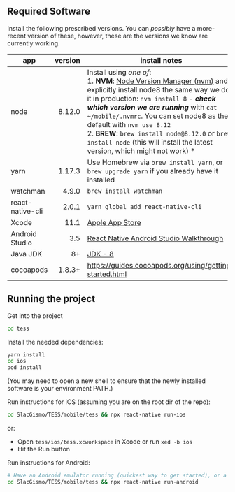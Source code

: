## Required Software

Install the following prescribed versions. You can _possibly_ have a more-recent version of these, however, these are the versions we know are currently working.

app             | version | install notes |
----------------| -------:| ------------- |
node            | 8.12.0  | Install using _one of_: <br />1. **NVM**: [Node Version Manager (nvm)](https://github.com/creationix/nvm) and explicitly install node8 the same way we do it in production: `nvm install 8` - **_check which version we are running_** with `cat ~/mobile/.nvmrc`. You can set node8 as the default with `nvm use 8.12`<br />2. **BREW**:  `brew install node@8.12.0` or `brew install node` (this will install the latest version, which might not work) * |
yarn             | 1.17.3   | Use Homebrew via `brew install yarn`, or `brew upgrade yarn` if you already have it installed |
watchman        | 4.9.0   | `brew install watchman`|
react-native-cli| 2.0.1   | `yarn global add react-native-cli` |
Xcode           | 11.1    | [Apple App Store](https://itunes.apple.com/us/app/xcode/id497799835) |
Android Studio  | 3.5     | [React Native Android Studio Walkthrough](https://facebook.github.io/react-native/docs/getting-started.html#2-install-the-android-sdk) |
Java JDK     | 8+    | [JDK - 8](http://www.oracle.com/technetwork/java/javase/downloads/jdk8-downloads-2133151.html) |
cocoapods | 1.8.3+ | https://guides.cocoapods.org/using/getting-started.html

## Running the project

Get into the project
```bash
cd tess
```

Install the needed dependencies:
```bash
yarn install
cd ios
pod install
```

(You may need to open a new shell to ensure that the newly installed software is your environment PATH.)

Run instructions for iOS (assuming you are on the root dir of the repo):
```bash
cd SlacGismo/TESS/mobile/tess && npx react-native run-ios
```    

or:

- Open `tess/ios/tess.xcworkspace` in Xcode or run `xed -b ios`
- Hit the Run button

Run instructions for Android:
```bash
# Have an Android emulator running (quickest way to get started), or a device connected.
cd SlacGismo/TESS/mobile/tess && npx react-native run-android
```
